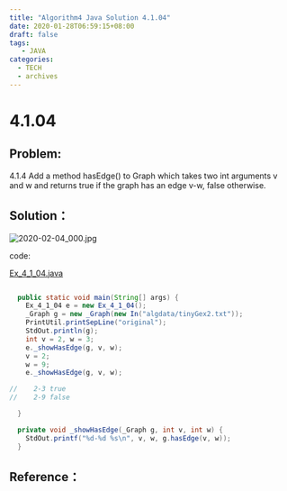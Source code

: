```yaml
---
title: "Algorithm4 Java Solution 4.1.04"
date: 2020-01-28T06:59:15+08:00
draft: false
tags:
   - JAVA
categories:
  - TECH
  - archives
---
```



# 4.1.04

## Problem:

4.1.4 Add a method hasEdge() to Graph which takes two 
int arguments v and w and returns true if the graph has an edge v-w, false otherwise.

## Solution：

![2020-02-04_000.jpg](https://gitee.com/gdhu/testtingop/raw/master/2020-02-04_000.jpg)

code:

[Ex_4_1_04.java](./Ex_4_1_04.java)

```java

  public static void main(String[] args) {
    Ex_4_1_04 e = new Ex_4_1_04();
    _Graph g = new _Graph(new In("algdata/tinyGex2.txt"));
    PrintUtil.printSepLine("original");
    StdOut.println(g);
    int v = 2, w = 3;
    e._showHasEdge(g, v, w);
    v = 2;
    w = 9;
    e._showHasEdge(g, v, w);

//    2-3 true
//    2-9 false

  }

  private void _showHasEdge(_Graph g, int v, int w) {
    StdOut.printf("%d-%d %s\n", v, w, g.hasEdge(v, w));
  }

```

## Reference：


